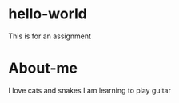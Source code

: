 # hello-world
This is for an assignment
# About-me
I love cats and snakes
I am learning to play guitar
